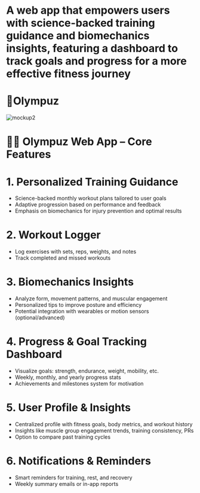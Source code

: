 # A web app that empowers users with science-backed training guidance and biomechanics insights, featuring a dashboard to track goals and progress for a more effective fitness journey

# 🔱Olympuz
![mockup2](https://github.com/user-attachments/assets/abc93bc7-579a-41ca-9656-057d13239e12)

# 🏋️‍♂️ Olympuz Web App – Core Features

# 1. Personalized Training Guidance
* Science-backed monthly workout plans tailored to user goals
* Adaptive progression based on performance and feedback
* Emphasis on biomechanics for injury prevention and optimal results

# 2. Workout Logger
* Log exercises with sets, reps, weights, and notes
* Track completed and missed workouts

# 3. Biomechanics Insights
* Analyze form, movement patterns, and muscular engagement
* Personalized tips to improve posture and efficiency
* Potential integration with wearables or motion sensors (optional/advanced)

# 4. Progress & Goal Tracking Dashboard
* Visualize goals: strength, endurance, weight, mobility, etc.
* Weekly, monthly, and yearly progress stats
* Achievements and milestones system for motivation

# 5. User Profile & Insights
* Centralized profile with fitness goals, body metrics, and workout history
* Insights like muscle group engagement trends, training consistency, PRs
* Option to compare past training cycles

# 6. Notifications & Reminders
* Smart reminders for training, rest, and recovery
* Weekly summary emails or in-app reports
